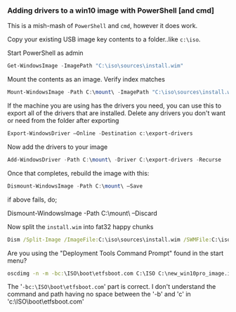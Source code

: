 ### Adding drivers to a win10 image with PowerShell [and cmd]

This is a mish-mash of ```PowerShell``` and ```cmd```, however it does work.

Copy your existing USB image key contents to a folder..like ```c:\iso```.

Start PowerShell as admin
```powershell
Get-WindowsImage -ImagePath "C:\iso\sources\install.wim"
```

Mount the contents as an image. Verify index matches
```powershell
Mount-WindowsImage -Path C:\mount\ -ImagePath "C:\iso\sources\install.wim" -Index 1
```

If the machine you are using has the drivers you need, you can use this to export all of the drivers that are installed.
Delete any drivers you don't want or need from the folder after exporting
```powershell
Export-WindowsDriver –Online -Destination c:\export-drivers
```

Now add the drivers to your image

```powershell
Add-WindowsDriver -Path C:\mount\ -Driver C:\export-drivers -Recurse
```


Once that completes, rebuild the image with this:
```powershell
Dismount-WindowsImage -Path C:\mount\ –Save
```
if above fails, do;

Dismount-WindowsImage -Path C:\mount\ –Discard


Now split the ```install.wim``` into fat32 happy chunks

```cmd
Dism /Split-Image /ImageFile:C:\iso\sources\install.wim /SWMFile:C:\iso\sources\install.swm /FileSize:3999     
```


Are you using the "Deployment Tools Command Prompt" found in the start menu?  

```cmd
oscdimg -n -m -bc:\ISO\boot\etfsboot.com C:\ISO C:\new_win10pro_image.iso
```

The '```-bc:\ISO\boot\etfsboot.com```' part is correct. I don't understand the command and path having no space between the '-b' and 'c' in 'c:\ISO\boot\etfsboot.com'
